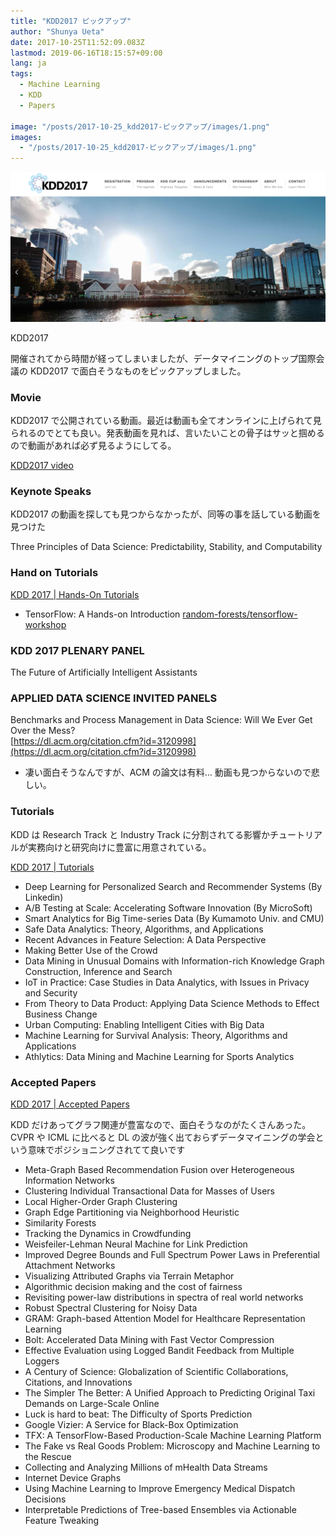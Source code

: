 ```yaml
---
title: "KDD2017 ピックアップ"
author: "Shunya Ueta"
date: 2017-10-25T11:52:09.083Z
lastmod: 2019-06-16T18:15:57+09:00
lang: ja
tags:
  - Machine Learning
  - KDD
  - Papers

image: "/posts/2017-10-25_kdd2017-ピックアップ/images/1.png"
images:
  - "/posts/2017-10-25_kdd2017-ピックアップ/images/1.png"
---
```


![image](/posts/2017-10-25_kdd2017-ピックアップ/images/1.png)

KDD2017

開催されてから時間が経ってしまいましたが、データマイニングのトップ国際会議の KDD2017 で面白そうなものをピックアップしました。

### Movie

KDD2017 で公開されている動画。最近は動画も全てオンラインに上げられて見られるのでとても良い。発表動画を見れば、言いたいことの骨子はサッと掴めるので動画があれば必ず見るようにしてる。

[KDD2017 video](https://www.youtube.com/channel/UC_sfvZvvPUbOQhDs_cqlx_A/videos)

### Keynote Speaks

KDD2017 の動画を探しても見つからなかったが、同等の事を話している動画を見つけた

Three Principles of Data Science: Predictability, Stability, and Computability

### Hand on Tutorials

[KDD 2017 | Hands-On Tutorials](http://www.kdd.org/kdd2017/hands-on-tutorials)

- TensorFlow: A Hands-on Introduction
  [random-forests/tensorflow-workshop](https://github.com/random-forests/tensorflow-workshop)

### KDD 2017 PLENARY PANEL

The Future of Artificially Intelligent Assistants

### APPLIED DATA SCIENCE INVITED PANELS

Benchmarks and Process Management in Data Science: Will We Ever Get Over the Mess?  
[https://dl.acm.org/citation.cfm?id=3120998](https://dl.acm.org/citation.cfm?id=3120998)

- 凄い面白そうなんですが、ACM の論文は有料… 動画も見つからないので悲しい。

### Tutorials

KDD は Research Track と Industry Track に分割されてる影響かチュートリアルが実務向けと研究向けに豊富に用意されている。

[KDD 2017 | Tutorials](http://www.kdd.org/kdd2017/tutorials)

- Deep Learning for Personalized Search and Recommender Systems (By Linkedin)
- A/B Testing at Scale: Accelerating Software Innovation (By MicroSoft)
- Smart Analytics for Big Time-series Data (By Kumamoto Univ. and CMU)
- Safe Data Analytics: Theory, Algorithms, and Applications
- Recent Advances in Feature Selection: A Data Perspective
- Making Better Use of the Crowd
- Data Mining in Unusual Domains with Information-rich Knowledge Graph Construction, Inference and Search
- IoT in Practice: Case Studies in Data Analytics, with Issues in Privacy and Security
- From Theory to Data Product: Applying Data Science Methods to Effect Business Change
- Urban Computing: Enabling Intelligent Cities with Big Data
- Machine Learning for Survival Analysis: Theory, Algorithms and Applications
- Athlytics: Data Mining and Machine Learning for Sports Analytics

### Accepted Papers

[KDD 2017 | Accepted Papers](http://www.kdd.org/kdd2017/accepted-papers)

KDD だけあってグラフ関連が豊富なので、面白そうなのがたくさんあった。CVPR や ICML に比べると DL の波が強く出ておらずデータマイニングの学会という意味でポジショニングされてて良いです

- Meta-Graph Based Recommendation Fusion over Heterogeneous Information Networks
- Clustering Individual Transactional Data for Masses of Users
- Local Higher-Order Graph Clustering
- Graph Edge Partitioning via Neighborhood Heuristic
- Similarity Forests
- Tracking the Dynamics in Crowdfunding
- Weisfeiler-Lehman Neural Machine for Link Prediction
- Improved Degree Bounds and Full Spectrum Power Laws in Preferential Attachment Networks
- Visualizing Attributed Graphs via Terrain Metaphor
- Algorithmic decision making and the cost of fairness
- Revisiting power-law distributions in spectra of real world networks
- Robust Spectral Clustering for Noisy Data
- GRAM: Graph-based Attention Model for Healthcare Representation Learning
- Bolt: Accelerated Data Mining with Fast Vector Compression
- Effective Evaluation using Logged Bandit Feedback from Multiple Loggers
- A Century of Science: Globalization of Scientific Collaborations, Citations, and Innovations
- The Simpler The Better: A Unified Approach to Predicting Original Taxi Demands on Large-Scale Online
- Luck is hard to beat: The Difficulty of Sports Prediction
- Google Vizier: A Service for Black-Box Optimization
- TFX: A TensorFlow-Based Production-Scale Machine Learning Platform
- The Fake vs Real Goods Problem: Microscopy and Machine Learning to the Rescue
- Collecting and Analyzing Millions of mHealth Data Streams
- Internet Device Graphs
- Using Machine Learning to Improve Emergency Medical Dispatch Decisions
- Interpretable Predictions of Tree-based Ensembles via Actionable Feature Tweaking
